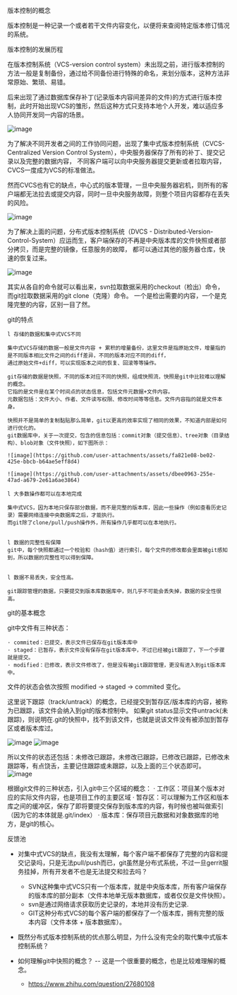 版本控制的概念

版本控制是一种记录一个或者若干文件内容变化，以便将来查阅特定版本修订情况的系统。

版本控制的发展历程

在版本控制系统（VCS-version control system）未出现之前，进行版本控制的方法一般是复制备份，通过给不同备份进行特殊的命名，来划分版本，这种方法非常原始、繁琐、易错。

后来出现了通过数据库保存补丁(记录版本内容间差异的文件)的方式进行版本控制，此时开始出现VCS的雏形，然后这种方式只支持本地个人开发，难以适应多人协同开发同一内容的场景。

![image](https://github.com/user-attachments/assets/e6787436-022f-4aac-aa71-eab4a2bdbcd4)

为了解决不同开发者之间的工作协同问题，出现了集中式版本控制系统（CVCS-Centralized Version Control System），中央服务器保存了所有的补丁、提交记录以及完整的数据内容，
不同客户端可以向中央服务器提交更新或者拉取内容，CVCS一度成为VCS的标准做法。

然而CVCS也有它的缺点，中心式的版本管理，一旦中央服务器宕机，则所有的客户端都无法拉去或提交内容，同时一旦中央服务故障，则整个项目内容都存在丢失的风险。

![image](https://github.com/user-attachments/assets/cc17b147-4a61-470e-be3b-a1777e17ed58)

为了解决上面的问题，分布式版本控制系统（DVCS - Distributed-Version-Control-System）应运而生，客户端保存的不再是中央版本库的文件快照或者部分拷贝，而是完整的镜像，任意服务的故障，
都可以通过其他的服务器仓库，快速的恢复过来。

![image](https://github.com/user-attachments/assets/af6b2f51-89bf-4096-af73-d7f65a7329e9)


其实从各自的命令就可以看出来，svn拉取数据采用的checkout（检出）命令，而git拉取数据采用的git clone（克隆）命令。
一个是检出需要的内容，一个是克隆完整的内容，区别一目了然。


git的特点


	l 存储的数据和集中式VCS不同

	集中式VCS存储的数据一般是文件内容 + 累积的增量备份，这里文件是指原始文件，增量指的是不同版本相比文件之间的diff差异，不同的版本对应不同的diff，
	通过原始文件+diff，可以实现版本之间的恢复、回滚等等操作。
	
	git存储的数据是快照，不同的版本对应不同的快照，组成快照流，快照是git中比较难以理解的概念。
	它指的是文件是在某个时间点的状态信息，包括文件元数据+文件内容。
	元数据包括：文件大小、作者、文件读写权限、修改时间等等信息。文件内容指的就是文件本身。
	
	快照并不是简单的复制黏贴那么简单，git以更高的效率实现了相同的效果，不知道内部是如何进行优化的。
	git数据库中，关于一次提交，包含的信息包括：commit对象（提交信息）、tree对象（目录结构）、blob对象（文件快照），如下图所示：
	
	![image](https://github.com/user-attachments/assets/fa821e08-be02-425e-bbcb-b64ae5eff8d4)

	![image](https://github.com/user-attachments/assets/dbee0963-255e-47ad-a679-2e61a6ae3864)

	l 大多数操作都可以在本地完成

	集中式VCS，因为本地只保存部分数据，而不是完整的版本库，因此一些操作（例如查看历史记录）需要网络连接中央数据库之后，才能执行。
	而git除了clone/pull/push操作外，所有操作几乎都可以在本地执行。


	l 数据的完整性有保障
	git中，每个快照都通过一个校验和（hash值）进行索引，每个文件的修改都会里面被git感知到，所以数据的完整性可以得到保障。
	

	l 数据不易丢失，安全性高。

	git跟踪管理的数据，只要提交到版本库数据库中，则几乎不可能会丢失掉，数据的安全性很高。


git的基本概念

git中文件有三种状态：

	· commited：已提交，表示文件已保存在git版本库中
	· staged：已暂存，表示文件没有保存在git版本库中，不过已经被git跟踪了，下一个步骤就是提交。
	· modified：已修改，表示文件修改了，但是没有被git跟踪管理，更没有进入到git版本库中。

文件的状态会依次按照 modified ->  staged -> commited 变化。


这里说下跟踪（track/untrack）的概念，已经提交到暂存区/版本库的内容，被称为已跟踪，该文件会纳入到git的版本控制中。
如果git status显示文件untrack(未跟踪)，则说明在.git的快照中，找不到该文件，也就是说该文件没有被添加到暂存区或者版本库过。

![image](https://github.com/user-attachments/assets/70d407e9-f382-402a-b96a-600490f1f15e)
![image](https://github.com/user-attachments/assets/fca481c9-bb37-4f39-88f6-f2d368646013)





所以文件的状态还包括：未修改已跟踪，未修改已跟踪，已修改已跟踪，已修改未跟踪等，有点饶舌，主要记住跟踪或未跟踪，以及上面的三个状态即可。
![image](https://github.com/user-attachments/assets/6cdd49e5-de3f-497f-8739-f14752ac787b)





根据git文件的三种状态，引入git中三个区域的概念：
	· 工作区：项目某个版本对应的实际文件内容，也是项目工作的主要区域
	· 暂存区：可以理解为工作区和版本库之间的缓冲区，保存了即将要提交保存到版本库的内容，有时候也被叫做索引（因为它的本体就是.git/index）
	· 版本库：保存项目元数据和对象数据库的地方，是git的核心。



反馈池
+ 对集中式VCS的缺点，我没有太理解，每个客户端不都保存了完整的内容和提交记录吗，只是无法pull/push而已，git虽然是分布式系统，不过一旦gerrit服务挂掉，所有开发者不也是无法提交和拉去吗？
	- SVN这种集中式VCS只有一个版本库，就是中央版本库，所有客户端保存的版本库的部分副本（文件本地单无版本数据库，或者仅仅是文件快照）。
	- svn是通过网络请求获取历史记录的，本地并没有历史记录.
	- GIT这种分布式VCS的每个客户端的都保存了一个版本库，拥有完整的版本内容（文件本体 + 版本数据库）。


+ 既然分布式版本控制系统的优点那么明显，为什么没有完全的取代集中式版本控制系统？


+ 如何理解git中快照的概念？ -- 这是一个很重要的概念，也是比较难理解的概念。
	- https://www.zhihu.com/question/27680108
